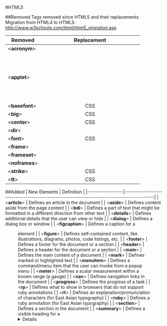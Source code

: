 #HTML5

##Removed
Tags removed since HTML5 and their replacements  
Migration from HTML4 to HTML5: http://www.w3schools.com/html/html5_migration.asp  

|    Removed     | Replacement |
| -------------- |:-----------:|
| <**acronym**>  | <abbr>      |
| <**applet**>   | <object>    |
| <**basefont**> | CSS         |
| <**big**>      | CSS         |
| <**center**>   | CSS         |
| <**dir**>      | <ul>        |
| <**font**>     | CSS         |
| <**frame**>    |             |
| <**frameset**> |             |
| <**noframes**> |             |
| <**strike**>   | CSS         |
| <**tt**>       | CSS         |

##Added
|   New Elements    | Definition                                                                                	|
|-----------------	|:-------------------------------------------------------------------------------------------:|
| <**article**>    	| Defines an article in the document                                                        	|
| <**aside**>      	| Defines content aside from the page content                                               	|
| <**bdi**>        	| Defines a part of text that might be formatted in a different direction from other text   	|
| <**details**>    	| Defines additional details that the user can view or hide                                 	|
| <**dialog**>     	| Defines a dialog box or window                                                            	|
| <**figcaption**> 	| Defines a caption for a <figure> element                                                  	|
| <**figure**>     	| Defines self-contained content, like illustrations, diagrams, photos, code listings, etc. 	|
| <**footer**>     	| Defines a footer for the document or a section                                            	|
| <**header**>     	| Defines a header for the document or a section                                            	|
| <**main**>       	| Defines the main content of a document                                                    	|
| <**mark**>       	| Defines marked or highlighted text                                                        	|
| <**menuitem**>   	| Defines a command/menu item that the user can invoke from a popup menu                    	|
| <**meter**>      	| Defines a scalar measurement within a known range (a gauge)                               	|
| <**nav**>        	| Defines navigation links in the document                                                  	|
| <**progress**>   	| Defines the progress of a task                                                            	|
| <**rp**>         	| Defines what to show in browsers that do not support ruby annotations                     	|
| <**rt**>         	| Defines an explanation/pronunciation of characters (for East Asian typography)            	|
| <**ruby**>       	| Defines a ruby annotation (for East Asian typography)                                     	|
| <**section**>    	| Defines a section in the document                                                         	|
| <**summary**>    	| Defines a visible heading for a <details> element                                         	|
| <**time**>       	| Defines a date/time                                                                       	|
| <**wbr**>        	| Defines a possible line-break                                                             	|







Adjust to older browser  
```
<!--[if lt IE 9]>
  <script src="http://html5shiv.googlecode.com/svn/trunk/html5.js"></script>
<![endif]-->
```











##Video

```
<!DOCTYPE html>
<html>
<body>

<video width="420" controls>
  <source src="mov_bbb.mp4" type="video/mp4">
  <source src="mov_bbb.ogg" type="video/ogg">
 Your browser does not support the video tag.
</video>

</body>
</html>
```
